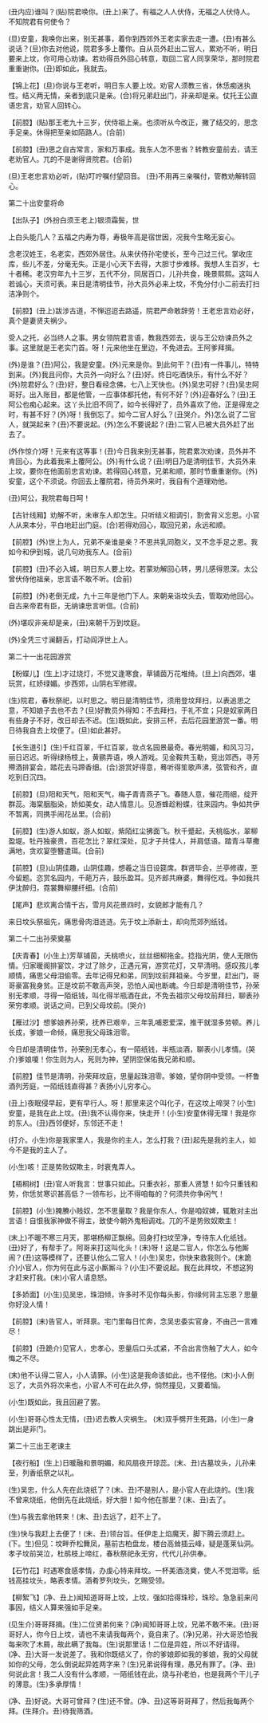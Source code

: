 <!-- { "loadSidebar": true } -->
(丑内应)谁叫？(贴)院君唤你。(丑上)来了。有福之人人伏侍，无福之人伏侍人。不知院君有何使令？

(旦)安童，我唤你出来，别无甚事，着你到西郊外王老实家去走一遭。(丑)有甚么说话？(旦)你去对他说，院君多多上覆你。自从员外赶出二官人，累劝不听，明日要来上坟，你可用心劝谏。若劝得员外回心转意，取回二官人同享荣华，那时院君重重谢你。(丑)即如此，我就去。

【锦上花】(旦)你说与王老听，明日东人要上坟。劝官人须教三省，休恁痴迷执性。结义两无情，亲者到底只是亲。(合)将兄弟赶出门，非亲却是亲。仗托王公直语忠言，劝官人回转心。

【前腔】(贴)那王老九十三岁，伏侍祖上亲。也须听从今改正，撇了结交的，思念手足亲。休得把至亲如陌路人。(合前)

【前腔】(丑)思之自古常言，家和万事成。我东人怎不思省？转教安童前去，请王老劝官人。兀的不是谢得贤院君。(合前)

(旦)王老忠言劝必听，(贴)叮咛嘱付望回音。
(丑)不用再三亲嘱付，管教劝解转回心。

第二十出安童将命

【出队子】(外扮白须王老上)银须霜鬓，世

上白头能几人？五福之内寿为尊，寿极年高是宿世因，况我今生略无妄心。

念老汉姓王，名老实，西郊外居住。从来伏侍孙宅使长，至今己过三代。掌收庄库，些儿不差，分毫无失。正是小心天下去得，大胆寸步难移。我想人生百岁，七十者稀。老汉穷年九十三岁，五代不分，同居百口，儿孙共食，晚景熙熙。这叫人若诚心，天须可表。来日是清明佳节，孙大员外必来上坟，不免分付小二前去打扫洁净则个。

【前腔】(丑上)跋涉古道，不惮迢迢去路遥，院君严命敢辞劳！王老忠言劝必好，真个是妻贤夫祸少。

受人之托，必当终人之事。男女领院君言语，教我西郊去，说与王公劝谏员外之事。这里就是王老实门首。呀！元来他坐在里边，不免进去。王阿爹拜揖。

(外)是谁？(丑)阿公，我是安童。(外)元来是你。到此何干？(丑)有一件事儿，特特到来。(外)我且问你，大员外一向好么？(丑)好。终日吃酒快乐，有什么不好？(外)院君好么？(丑)好，整日看经念佛，七八上天快也。(外)吴忠可好？(丑)吴忠阿哥好。出入账目，都是他管，一应事体都托他，有何不好？(外)迎春好么？(丑)王阿公也痴心起来。这丫头比旧不同了，如今长得好了，员外喜欢了他，正是得宠之时，有甚不好？(外)呀！我倒忘了。如今二官人好么？(丑哭介。外)怎么说了二官人，就哭起来？(丑)不要说起。(外)怎么不要说起？(丑)二官人已被大员外赶了出去了。

(外作惊介)呀！元来有这等事！(丑)今日我来别无甚事，院君累次劝谏，员外并不肯回心，为此着我来上覆阿公。(外)有什么说？(丑)明日乃是清明佳节，大员外来上坟，要你在他面前忠言劝谏。若得回心转意，兄弟和顺，那时节重重谢你。(外)安童，这个不须说。你回去上覆院君，待员外来时，我自有个道理劝他。

(丑)阿公，我院君每日呵！

【古针线厢】劝解不听，未审东人却怎生。只听结义相调引，割舍背义忘恩。小官人从来本分，平白地赶出门庭。(合)若得劝回心，取回兄弟，永远和顺。

【前腔】(外)世上为人，兄弟不亲谁是亲？不思共乳同胞义，又不念手足之恩。我如今和伊到城，说几句劝我东人。(合前)

【前腔】(丑)不必入城，明日东人要上坟。若蒙劝解回心转，男儿感得恩深。太公曾伏侍他祖亲，忠言语不敢不听。(合前)

【前腔】(外)老倒无成，九十三年是他门下人。来朝亲诣坟头去，管取劝他回心。自古来帝君有臣，无纳谏忠言听信。(合前)

(外)堪叹非亲却是亲，(丑)来朝千万到坟庭。

(外)全凭三寸澜翻舌，打动阎浮世上人。

第二十一出花园游赏

【粉蝶儿】(生上)才过烧灯，不觉又逢寒食，草铺茵万花堆绮。(旦上)向西郊，堪玩赏，红娇绿媚。步西郊，山阴右军修禊。

(生)院君，春秋祭祀，以时思之。明日是清明佳节，须用登坟拜扫，以表追思之意，不知娘子去也不去？(旦)好教员外得知：不去拜扫，于礼不宜；只是奴家两日有些身子不好，改日却去不迟。(生)既如此，安排三杯，去后花园里游赏一番。明日待我自去上坟便了。(旦)如此甚好。

【长生道引】(生)千红百翠，千红百翠，妆点名园景最奇。春光明媚，和风习习，丽日迟迟。听得绿杨枝上，黄鹂弄语，唤人游戏。见金鞍共玉勒，竞出郊西，寻芳殢酒排宴会，踏花去马蹄香细。(合)游赏好得意，蓦听得笙歌声沸，弦管和齐，直吃到日沉四。

【前腔】(旦)阳和天气，阳和天气，梅子青青燕子飞。春随人意，催花雨细，绽开群蕊。海棠胭脂染，娇如美女，动人情意儿。见游蜂趁粉蝶，往来园内。争如共伊不暂离，同携手闹花丛里。(合前)

【前腔】(生)游人如蚁，游人如蚁，紫陌红尘拂面飞。秋千蹙起，夭桃临水，翠柳盈堤。牡丹独豪贵，百花怎比？翠红深处，见才子共佳人，并肩低语。踏青斗草撒满地，贪欢宴堕簪遣珥。(合前)

【前腔】(旦)山阴佳趣，山阴佳趣，想羲之当日设筵席。群贤毕会，兰亭修禊，至今留题。恣赏名园内，千葩万卉，鼓乐盈耳。见齐郎共麻婆，舞得仡戏。争如我共伊沈醉归，霓裳舞柳腰纤细。(合前)

【尾声】悲欢离合情千古，雪月风花景四时，女貌郎才能有几？

来日坟头祭祖先，痛思骨肉泪涟涟。先于坟上添新土，却向荒郊列纸钱。

第二十二出孙荣奠墓

【庆青春】(小生上)芳草铺茵，夭桃喷火，丝丝细柳拖金。捻指光阴，使人无限伤情。归家暖阁排宴饮，才过了除夕，正遇元宵，游赏花灯，又早清明。感叹孩儿孝顺情，痛思父母泪偷零。去年记得兄和弟，同到坟前拜祖亲。今岁里，赶出门，哥哥豪富我身贫。正是坟前不敢高声哭，恐怕人闻也断魂。今日却是清明佳节，孙荣别无孝顺，寻得一陌纸钱，叫化得半瓶酒在此，不免去祖宗父母坟前拜扫，聊表孙荣穷孝顺。说话之间，已到父母坟前。(哭介)

【雁过沙】想爹娘养孙荣，抚养已艰辛，三年乳哺恩爱深，推干就湿多劳顿。养儿长成，爹娘一命倾，痛思我父母珠泪零。

今日却是清明佳节，孙荣别无孝心，有一陌纸钱，半瓶淡酒，聊表小儿孝情。(哭介)爹娘嗄！你生则为人，死则为神，望阴空保佑我兄弟和顺。

【前腔】佳节是清明，孙荣拜坟庭，思量起珠泪零。爹娘，望你阴中受领。一杯鲁酒列芳庭，一陌纸钱直得甚？表扬小儿穷孝心。

(丑上)夜眠侵早起，更有早行人。呀！那里来这个叫化子，在这坟上啼哭？(小生)安童，是我在此上坟。(丑)我不认得你来，快走开！(小生)安童休得无理！我是你的东人。(丑)西邻便好，东邻还不走！

(打介。小生)你是我家里人，我是你的主人，怎么打我？(丑)起先是我的主人，如今不是我的主人了。

(小生)咳！正是势败奴欺主，时衰鬼弄人。

【梧桐树】(丑)官人听我言：世事只如此。只重衣衫，那重人贤慧！如今只重钱和势，你恁贫寒识甚高低？一领布衫，比不得咱每的？何须共你争闲气！

【前腔】(小生)腌賸小贱奴，怎不思量取？我是你东人，你是咱奴婢，辄敢对主出言语！自恨我家神做不得主，致使今朝外鬼相调戏。兀的不是势败奴欺主！

(末上)不暖不寒三月天，那堪杨柳正飘绵。回身打扫坟茔净，专待东人化纸钱。(丑)好了，有帮手了。阿哥来打这叫化头！(末)呀！这是二官人，你怎么与他厮闹？(丑)这等模样了，还要认他么二官人！(小生)吴忠，你快来救我则个。(末跪介)小官人，你为何在此与这小厮厮斗？(小生)不要说起。我在此拜坟，不想这狗才赶来打我。(末)小官人请息怒。

【多娇面】(小生)见吴忠，珠泪倾，许多时不见你每头影，你缘何背主忘恩？思量你好没人情！

【前腔】(末)告官人，听拜禀。宅门里每日忙奔，念吴忠委实官身，不由己一言难尽！

【前腔】(丑跪介)见官人，忠孝心，思量后口头忒紧，不合出言伤触了大人，如今悔之不尽。

(末)他不认得二官人，小人请罪。(小生)这是我命该如此，也不怪他。(末)小人倒忘了，大员外将次来也，小官人不可在此久停，倘然撞见，又要着恼。

(小生)既如此，我且回避了罢。

(小生)哥哥心性太无情，(丑)迟去教人灾祸生。
(末)双手劈开生死路，(小生)一身跳出是非门。

第二十三出王老谏主

【夜行船】(生上)日暖融和景明媚，和风扇夜开琼蕊。(末、丑)古墓坟头，儿孙来至，列香纸祭之以礼。

(生)吴忠，什么人先在此烧纸了？(末、丑)不是别人，是小官人在此烧的。(生)我不曾来烧纸，他倒先在此烧纸，好大胆！如今他在那里？(末、丑)去了。

(生)与我去拿他转来！(末、丑)去远了，赶不上了。

(生)快与我赶上去便了！(末、丑)领台旨。任伊走上焰魔天，脚下腾云须赶上。(下。生)但见：坟畔乔松舞凤，墓前古柏盘龙，楼台高耸插云峰，疑是蓬莱仙洞。孝子坟前哭泣，杜鹃枝上啼红，春秋祭祀永无穷，代代儿孙供奉。

【石竹花】时遇寒食感孝情，办虔心特来拜坟。一杯美酒浇奠，使人不觉泪零。纸钱高挂坟头，略表孝情。酒肴罗列坟头，乞赐受领。

【柳絮飞】(净、丑上)闻知道哥哥上坟，上坟，强如拾得珠珍，珠珍。急急前来问事因，结义人算来强如手足亲。

(见生介)哥哥拜揖。(生)二位贤弟何来？(净)闻知哥哥上坟，兄弟不敢不来。(丑)哥哥好人，你今日上坟，请也不来请我每两个，竟自来了。(净)兄弟，孙大哥恐怕我每来吹了木屑，故此瞒了我每。(生)说那里话！二位是异姓，所以不好请得。(净、丑)大哥一发说差了。我和你既结义了，你的爹娘即如我的爹娘，我的父母就如你的父母，怎么倒说起异姓两字来？(生)兄弟说得有理，愚兄有罪了。(净、丑)何说此言！我二人没有什么孝顺，一陌纸钱在此，烧与孙老伯，也是我两个干儿子的薄意。(生)多承厚情！

(净、丑)好说。大哥可曾拜？(生)还不曾。(净、丑)这等哥哥拜了，然后我每两个拜。(生拜介。丑)待我筛酒。

